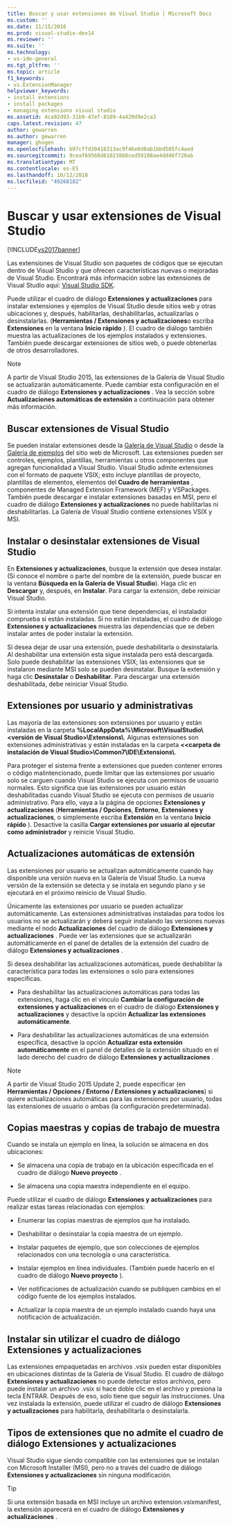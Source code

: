 ```yaml
---
title: Buscar y usar extensiones de Visual Studio | Microsoft Docs
ms.custom: ''
ms.date: 11/15/2016
ms.prod: visual-studio-dev14
ms.reviewer: ''
ms.suite: ''
ms.technology:
- vs-ide-general
ms.tgt_pltfrm: ''
ms.topic: article
f1_keywords:
- vs.ExtensionManager
helpviewer_keywords:
- install extensions
- install packages
- managing extensions visual studio
ms.assetid: 4ca92d93-31b9-47ef-8109-4a429d9e2ca3
caps.latest.revision: 47
author: gewarren
ms.author: gewarren
manager: ghogen
ms.openlocfilehash: b97cffd30416313ac9f46e6d0ab1bbd505fc4aed
ms.sourcegitcommit: 9ceaf69568d61023868ced59108ae4dd46f720ab
ms.translationtype: MT
ms.contentlocale: es-ES
ms.lasthandoff: 10/12/2018
ms.locfileid: "49268182"
---
```

# <a name="finding-and-using-visual-studio-extensions"></a>Buscar y usar extensiones de Visual Studio
[!INCLUDE[vs2017banner](../includes/vs2017banner.md)]

Las extensiones de Visual Studio son paquetes de códigos que se ejecutan dentro de Visual Studio y que ofrecen características nuevas o mejoradas de Visual Studio. Encontrará más información sobre las extensiones de Visual Studio aquí: [Visual Studio SDK](../extensibility/visual-studio-sdk.md).  
  
 Puede utilizar el cuadro de diálogo **Extensiones y actualizaciones** para instalar extensiones y ejemplos de Visual Studio desde sitios web y otras ubicaciones y, después, habilitarlas, deshabilitarlas, actualizarlas o desinstalarlas. (**Herramientas / Extensiones y actualizaciones**o escriba **Extensiones** en la ventana **Inicio rápido** ). El cuadro de diálogo también muestra las actualizaciones de los ejemplos instalados y extensiones. También puede descargar extensiones de sitios web, o puede obtenerlas de otros desarrolladores.  
  
> [!NOTE]
>  A partir de Visual Studio 2015, las extensiones de la Galería de Visual Studio se actualizarán automáticamente.  Puede cambiar esta configuración en el cuadro de diálogo **Extensiones y actualizaciones** .  Vea la sección sobre **Actualizaciones automáticas de extensión** a continuación para obtener más información.  
  
## <a name="finding-visual-studio-extensions"></a>Buscar extensiones de Visual Studio  
 Se pueden instalar extensiones desde la [Galería de Visual Studio](http://go.microsoft.com/fwlink/?LinkID=178891) o desde la [Galería de ejemplos](http://go.microsoft.com/fwlink/?LinkId=245175) del sitio web de Microsoft. Las extensiones pueden ser controles, ejemplos, plantillas, herramientas u otros componentes que agregan funcionalidad a Visual Studio. Visual Studio admite extensiones con el formato de paquete VSIX; esto incluye plantillas de proyecto, plantillas de elementos, elementos del **Cuadro de herramientas** , componentes de Managed Extension Framework (MEF) y VSPackages. También puede descargar e instalar extensiones basadas en MSI, pero el cuadro de diálogo **Extensiones y actualizaciones** no puede habilitarlas ni deshabilitarlas. La Galería de Visual Studio contiene extensiones VSIX y MSI.  
  
## <a name="installing-or-uninstalling-visual-studio-extensions"></a>Instalar o desinstalar extensiones de Visual Studio  
 En **Extensiones y actualizaciones**, busque la extensión que desea instalar. (Si conoce el nombre o parte del nombre de la extensión, puede buscar en la ventana **Búsqueda en la Galería de Visual Studio**). Haga clic en **Descargar** y, después, en **Instalar**. Para cargar la extensión, debe reiniciar Visual Studio.  
  
 Si intenta instalar una extensión que tiene dependencias, el instalador comprueba si están instaladas. Si no están instaladas, el cuadro de diálogo **Extensiones y actualizaciones** muestra las dependencias que se deben instalar antes de poder instalar la extensión.  
  
 Si desea dejar de usar una extensión, puede deshabilitarla o desinstalarla. Al deshabilitar una extensión esta sigue instalada pero está descargada. Solo puede deshabilitar las extensiones VSIX; las extensiones que se instalaron mediante MSI solo se pueden desinstalar. Busque la extensión y haga clic **Desinstalar** o **Deshabilitar**. Para descargar una extensión deshabilitada, debe reiniciar Visual Studio.  
  
## <a name="per-user-and-administrative-extensions"></a>Extensiones por usuario y administrativas  
 Las mayoría de las extensiones son extensiones por usuario y están instaladas en la carpeta **%LocalAppData%\Microsoft\VisualStudio\\<versión de Visual Studio\>\Extensions\\**. Algunas extensiones son extensiones administrativas y están instaladas en la carpeta **\<<carpeta de instalación de Visual Studio>\Common7\IDE\Extensions\\**.  
  
 Para proteger el sistema frente a extensiones que pueden contener errores o código malintencionado, puede limitar que las extensiones por usuario solo se carguen cuando Visual Studio se ejecuta con permisos de usuario normales. Esto significa que las extensiones por usuario están deshabilitadas cuando Visual Studio se ejecuta con permisos de usuario administrativo. Para ello, vaya a la página de opciones **Extensiones y actualizaciones** (**Herramientas / Opciones**, **Entorno**, **Extensiones y actualizaciones**, o simplemente escriba **Extensión** en la ventana **Inicio rápido** ). Desactive la casilla **Cargar extensiones por usuario al ejecutar como administrador** y reinicie Visual Studio.  
  
## <a name="automatic-extension-updates"></a>Actualizaciones automáticas de extensión  
 Las extensiones por usuario se actualizan automáticamente cuando hay disponible una versión nueva en la Galería de Visual Studio.  La nueva versión de la extensión se detecta y se instala en segundo plano y se ejecutará en el próximo reinicio de Visual Studio.  
  
 Únicamente las extensiones por usuario se pueden actualizar automáticamente.  Las extensiones administrativas instaladas para todos los usuarios no se actualizarán y deberá seguir instalando las versiones nuevas mediante el nodo **Actualizaciones** del cuadro de diálogo **Extensiones y actualizaciones** . Puede ver las extensiones que se actualizarán automáticamente en el panel de detalles de la extensión del cuadro de diálogo **Extensiones y actualizaciones** .  
  
 Si desea deshabilitar las actualizaciones automáticas, puede deshabilitar la característica para todas las extensiones o solo para extensiones específicas.  
  
-   Para deshabilitar las actualizaciones automáticas para todas las extensiones, haga clic en el vínculo **Cambiar la configuración de extensiones y actualizaciones** en el cuadro de diálogo **Extensiones y actualizaciones** y desactive la opción **Actualizar las extensiones automáticamente**.  
  
-   Para deshabilitar las actualizaciones automáticas de una extensión específica, desactive la opción **Actualizar esta extensión automáticamente** en el panel de detalles de la extensión situado en el lado derecho del cuadro de diálogo **Extensiones y actualizaciones** .  
  
> [!NOTE]
>  A partir de Visual Studio 2015 Update 2, puede especificar (en **Herramientas / Opciones / Entorno / Extensiones y actualizaciones**) si quiere actualizaciones automáticas para las extensiones por usuario, todas las extensiones de usuario o ambas (la configuración predeterminada).  
  
## <a name="sample-master-copies-and-working-copies"></a>Copias maestras y copias de trabajo de muestra  
 Cuando se instala un ejemplo en línea, la solución se almacena en dos ubicaciones:  
  
-   Se almacena una copia de trabajo en la ubicación especificada en el cuadro de diálogo **Nuevo proyecto** .  
  
-   Se almacena una copia maestra independiente en el equipo.  
  
 Puede utilizar el cuadro de diálogo **Extensiones y actualizaciones** para realizar estas tareas relacionadas con ejemplos:  
  
-   Enumerar las copias maestras de ejemplos que ha instalado.  
  
-   Deshabilitar o desinstalar la copia maestra de un ejemplo.  
  
-   Instalar paquetes de ejemplo, que son colecciones de ejemplos relacionados con una tecnología o una característica.  
  
-   Instalar ejemplos en línea individuales. (También puede hacerlo en el cuadro de diálogo **Nuevo proyecto** ).  
  
-   Ver notificaciones de actualización cuando se publiquen cambios en el código fuente de los ejemplos instalados.  
  
-   Actualizar la copia maestra de un ejemplo instalado cuando haya una notificación de actualización.  
  
## <a name="installing-without-using-the-extensions-and-updates-dialog-box"></a>Instalar sin utilizar el cuadro de diálogo Extensiones y actualizaciones  
 Las extensiones empaquetadas en archivos .vsix pueden estar disponibles en ubicaciones distintas de la Galería de Visual Studio. El cuadro de diálogo **Extensiones y actualizaciones** no puede detectar estos archivos, pero puede instalar un archivo .vsix si hace doble clic en el archivo y presiona la tecla ENTRAR. Después de eso, solo tiene que seguir las instrucciones. Una vez instalada la extensión, puede utilizar el cuadro de diálogo **Extensiones y actualizaciones** para habilitarla, deshabilitarla o desinstalarla.  
  
## <a name="extension-types-not-supported-by-the-extensions-and-updates-dialog-box"></a>Tipos de extensiones que no admite el cuadro de diálogo Extensiones y actualizaciones  
 Visual Studio sigue siendo compatible con las extensiones que se instalan con Microsoft Installer (MSI), pero no a través del cuadro de diálogo **Extensiones y actualizaciones** sin ninguna modificación.  
  
> [!TIP]
>  Si una extensión basada en MSI incluye un archivo extension.vsixmanifest, la extensión aparecerá en el cuadro de diálogo **Extensiones y actualizaciones** .



